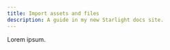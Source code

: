 ```yaml
---
title: Import assets and files
description: A guide in my new Starlight docs site.
---
```


Lorem ipsum.
